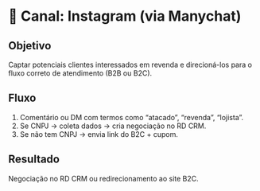 
# 📡 Canal: Instagram (via Manychat)

## Objetivo
Captar potenciais clientes interessados em revenda e direcioná-los para o fluxo correto de atendimento (B2B ou B2C).

## Fluxo
1. Comentário ou DM com termos como “atacado”, “revenda”, “lojista”.
2. Se CNPJ → coleta dados → cria negociação no RD CRM.
3. Se não tem CNPJ → envia link do B2C + cupom.

## Resultado
Negociação no RD CRM ou redirecionamento ao site B2C.
